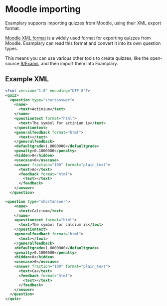 # Moodle importing

Examplary supports importing quizzes from Moodle, using their XML export format.

[Moodle XML format](https://docs.moodle.org/500/en/Moodle_XML_format) is a widely used format for exporting quizzes from Moodle. Examplary can read this format and convert it into its own question types.

This means you can use various other tools to create quizzes, like the open-source [R/Exams](https://www.r-exams.org), and then import them into Examplary.

## Example XML

```xml
<?xml version="1.0" encoding="UTF-8"?>
<quiz>
  <question type="shortanswer">
    <name>
      <text>Actinium</text>
    </name>
    <questiontext format="html">
      <text>The symbol for actinium is</text>
    </questiontext>
    <generalfeedback format="html">
      <text></text>
    </generalfeedback>
    <defaultgrade>1.0000000</defaultgrade>
    <penalty>0.1000000</penalty>
    <hidden>0</hidden>
    <usecase>0</usecase>
    <answer fraction="100" format="plain_text">
      <text>Ac</text>
      <feedback format="html">
        <text></text>
      </feedback>
    </answer>
  </question>

<question type="shortanswer">
    <name>
      <text>Calcium</text>
    </name>
    <questiontext format="html">
      <text>The symbol for calcium is</text>
    </questiontext>
    <generalfeedback format="html">
      <text></text>
    </generalfeedback>
    <defaultgrade>1.0000000</defaultgrade>
    <penalty>0.1000000</penalty>
    <hidden>0</hidden>
    <usecase>0</usecase>
    <answer fraction="100" format="plain_text">
      <text>Ca</text>
      <feedback format="html">
        <text></text>
      </feedback>
    </answer>
  </question>
</quiz>
```
